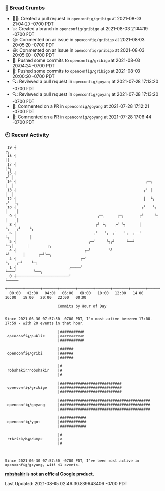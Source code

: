 ### 🍞 Bread Crumbs

 * ✍🏼: Created a pull request in `openconfig/gribigo` at 2021-08-03 21:04:20 -0700 PDT
 * 💥: Created a branch in `openconfig/gribigo` at 2021-08-03 21:04:19 -0700 PDT
 * 😃: Commented on an issue in `openconfig/gribigo` at 2021-08-03 20:05:20 -0700 PDT
 * 😃: Commented on an issue in `openconfig/gribigo` at 2021-08-03 20:05:00 -0700 PDT
 * 🚢: Pushed some commits to `openconfig/gribigo` at 2021-08-03 20:04:24 -0700 PDT
 * 🚢: Pushed some commits to `openconfig/gribigo` at 2021-08-03 20:00:20 -0700 PDT
 * 🔍: Reviewed a pull request in  `openconfig/goyang` at 2021-07-28 17:13:20 -0700 PDT
 * 🔍: Reviewed a pull request in  `openconfig/goyang` at 2021-07-28 17:13:20 -0700 PDT
 * 💬: Commented on a PR in  `openconfig/goyang` at 2021-07-28 17:12:21 -0700 PDT
 * 💬: Commented on a PR in  `openconfig/goyang` at 2021-07-28 17:06:44 -0700 PDT

### 🕘 Recent Activity
```
 19 ┼                                                                        ╭╮
 18 ┤                                                                        ││
 17 ┤                                                                        │╰╮
 15 ┤                                                                       ╭╯ │
 14 ┤                                                           ╭─╮         │  │
 13 ┤                                                          ╭╯ │         │  │
 12 ┤                                                          │  ╰╮       ╭╯  ╰╮
 10 ┤                                                         ╭╯   ╰╮      │    │
  9 ┤                                     ╭─╮      ╭─╮       ╭╯     ╰╮     │    │
  8 ┤                                    ╭╯ ╰╮    ╭╯ ╰╮      │       ╰╮   ╭╯    ╰╮
  6 ┤                                   ╭╯   ╰╮  ╭╯   ╰╮  ╭──╯        ╰╮  │      │
  5 ┤                                 ╭─╯     ╰╮╭╯     ╰──╯            ╰─╮│      │        ╭╮
  4 ┤                               ╭─╯        ╰╯                        ╰╯      │      ╭─╯╰─╮
  3 ┤                             ╭─╯                                            ╰╮   ╭─╯    ╰─╮
  1 ┤                        ╭────╯                                               ╰───╯        ╰──╮
  0 ┼────────────────────────╯                                                                    ╰─────
    +───────+───────+───────+───────+───────+───────+───────+───────+───────+───────+───────+───────+────
  00:00   02:00   04:00   06:00   08:00   10:00   12:00   14:00   16:00   18:00   20:00   22:00   00:00   

						Commits by Hour of Day


Since 2021-06-30 07:57:50 -0700 PDT, I'm most active between 17:00-17:59 - with 20 events in that hour.

```



```
                        |###########
 openconfig/public      |###########
                        |###########

                        |######
 openconfig/gribi       |######
                        |######

                        |#
 robshakir/robshakir    |#
                        |#

                        |############################
 openconfig/gribigo     |############################
                        |############################

                        |#########################################
 openconfig/goyang      |#########################################
                        |#########################################

                        |############
 openconfig/ygot        |############
                        |############

                        |#
 rtbrick/bgpdump2       |#
                        |#



Since 2021-06-30 07:57:50 -0700 PDT, I've been most active in openconfig/goyang, with 41 events.

```
**[robshakir](mailto:robjs@google.com) is not an official Google product.**  


Last Updated: 2021-08-05 02:46:30.839643406 -0700 PDT

